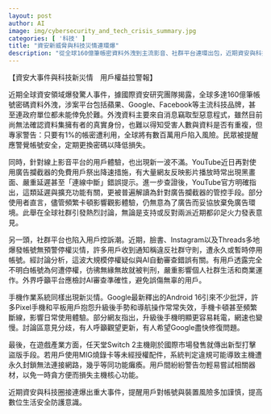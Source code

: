 ```yaml
---
layout: post
author: AI
image: img/cybersecurity_and_tech_crisis_summary.jpg
categories: [ '科技' ]
title: "資安新威脅與科技災情連環爆"
description: "從全球160億筆帳密資料外洩到主流影音、社群平台連環出包，近期資安與科技圈面臨新一波重大風險，提醒數位用戶警覺帳號安全、慎對升級與新政策帶來的隱憂。"
---
```

【資安大事件與科技新災情　用戶權益拉警報】

近期全球資安領域爆發驚人事件，據國際資安研究團隊揭露，全球多達160億筆帳號密碼資料外洩，涉案平台包括蘋果、Google、Facebook等主流科技品牌，甚至連政府單位都未能倖免於難。外洩資料主要來自消息竊取型惡意程式，雖然目前尚無法確認資料集擁有者的真實身份，也難以得知受害人數與資料是否有重複，但專家警告：只要有1%的帳密遭利用，全球將有數百萬用戶陷入風險。民眾被提醒應警覺帳號安全，定期更換密碼以降低損失。

同時，針對線上影音平台的用戶體驗，也出現新一波不滿。YouTube近日再對使用廣告攔截器的免費用戶祭出降速措施，有大量網友反映影片播放時常出現黑畫面、嚴重延遲甚至「連線中斷」錯誤提示。進一步查證後，YouTube官方明確指出，這類延遲與擴充功能有關，更被普遍解讀為針對廣告攔截器的管控手段。部分使用者直言，儘管頻繁卡頓影響觀影體驗，仍無意為了廣告而妥協放棄免廣告環境。此舉在全球社群引發熱烈討論，無論是支持或反對兩派近期都卯足火力發表意見。

另一頭，社群平台也陷入用戶控訴潮。近期，臉書、Instagram以及Threads多地爆發帳號無預警停權災情，許多用戶收到通知稱違反社群守則，遭永久或暫時停用帳號。經討論分析，這波大規模停權疑似與AI自動審查錯誤有關。有用戶透露完全不明白帳號為何遭停權，彷彿無緣無故就被判刑，嚴重影響個人社群生活和商業運作。外界呼籲平台應檢討AI審查準確性，避免誤傷無辜的用戶。

手機作業系統同樣出現新災情。Google最新釋出的Android 16引來不少批評，許多Pixel手機和平板用戶抱怨升級後手勢和導航操作常常失效，手機卡頓甚至頻繁斷線，影響日常使用體驗。部分網友指出，升級後手機明顯更容易耗電，網速也變慢。討論區意見分歧，有人呼籲觀望更新，有人希望Google盡快修復問題。

最後，在遊戲產業方面，任天堂Switch 2主機剛於國際市場發售就傳出新型打擊盜版手段。若用戶使用MIG燒錄卡等未經授權配件，系統判定違規可能導致主機遭永久封鎖無法連接網路，幾乎等同功能癱瘓。用戶間紛紛警告勿輕易嘗試相關器材，以免一時貪方便而損失主機核心功能。

近期資安與科技圈接連爆出重大事件，提醒用戶對帳號與裝置風險多加謹慎，提高數位生活安全防護意識。